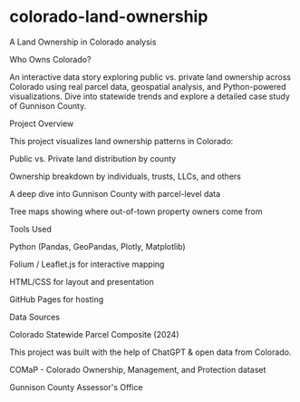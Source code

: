 # colorado-land-ownership
A Land Ownership in Colorado analysis 

Who Owns Colorado?

An interactive data story exploring public vs. private land ownership across Colorado using real parcel data, geospatial analysis, and Python-powered visualizations. Dive into statewide trends and explore a detailed case study of Gunnison County.

Project Overview

This project visualizes land ownership patterns in Colorado:

Public vs. Private land distribution by county

Ownership breakdown by individuals, trusts, LLCs, and others

A deep dive into Gunnison County with parcel-level data

Tree maps showing where out-of-town property owners come from

Tools Used

Python (Pandas, GeoPandas, Plotly, Matplotlib)

Folium / Leaflet.js for interactive mapping

HTML/CSS for layout and presentation

GitHub Pages for hosting

Data Sources

Colorado Statewide Parcel Composite (2024)


This project was built with the help of ChatGPT & open data from Colorado. 

COMaP - Colorado Ownership, Management, and Protection dataset

Gunnison County Assessor's Office

